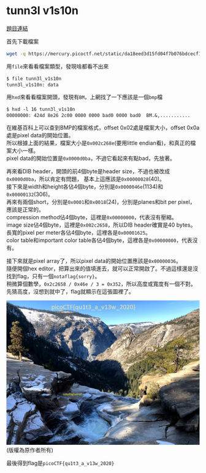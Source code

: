 # tunn3l v1s10n

[題目連結](https://play.picoctf.org/practice/challenge/112)

首先下載檔案

```bash
wget -q https://mercury.picoctf.net/static/da18eed3d15fd04f7b076bdcecf15b27/tunn3l_v1s10n
```

用`file`來看看檔案類型，發現啥都看不出來

```console
$ file tunn3l_v1s10n
tunn3l_v1s10n: data
```

用`hxd`來看看檔案開頭，發現有`BM`，上網找了一下應該是一個`bmp`檔

```console
$ hxd -l 16 tunn3l_v1s10n
00000000: 424d 8e26 2c00 0000 0000 bad0 0000 bad0  BM.&,...........
```

在維基百科上可以查到BMP的檔案格式，offset 0x02處是檔案大小，offset 0x0a處是pixel data的開始位置。  
所以根據上面的結果，檔案大小是`0x002c268e`(要用little endian看)，和真正的檔案大小一樣。  
pixel data的開始位置是`0x0000d0ba`，不過它看起來有點bad，先放著。  

再來看DIB header，開頭的前4個byte是header size，不過也被改成`0x0000d0ba`，所以肯定有問題，
基本上這應該是`0x00000028`(40)。  
接下來是width和height各佔4個byte，分別是`0x0000046e`(1134)和`0x00000132`(306)。  
再來有兩個short，分別是`0x0001`和`0x0018`(24)，分別是planes和bit per pixel，應該是正常的。  
compression method佔4個byte，這裡是`0x00000000`，代表沒有壓縮。  
image size佔4個byte，這裡是`0x002c2658`，所以DIB header確實是40 bytes。  
長寬的pixel per meter各佔4個byte，這裡各是`0x00001625`。  
color table和important color table各佔4個byte，這裡各是`0x00000000`，代表沒有。  

接下來就是pixel array了，所以pixel data的開始位置應該是`0x00000036`。  
隨便開個hex editor，把算出來的值填進去，就可以正常開啟了。不過這樣還是沒找到flag，只有一個`notaflag{sorry}`。  
稍微算個數學，`0x2c2658 / 0x46e / 3 = 0x352`，所以高度或寬度有一個不對。  
先猜高度，沒想到就中了，flag就顯示在這張圖裡了。  

![tunn3l_v1s10n](./tunn3l_v1s10n.png)  
(版權為原作者所有)

最後得到flag是`picoCTF{qu1t3_a_v13w_2020}`
